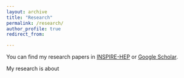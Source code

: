```yaml
---
layout: archive
title: "Research"
permalink: /research/
author_profile: true
redirect_from:

---
```

You can find my research papers in [INSPIRE-HEP](https://inspirehep.net/authors/1512636) or [Google Scholar](https://scholar.google.com/citations?user=YTBV9l4AAAAJ&hl=en).


My research is about
